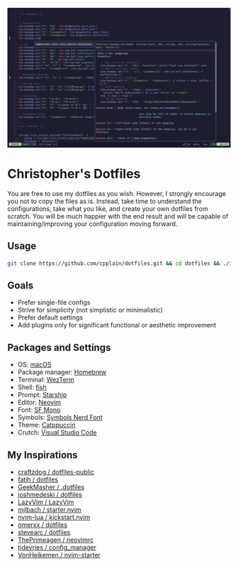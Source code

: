 ![neovim screenshot](./images/screenshot-1.png)

# Christopher's Dotfiles

You are free to use my dotfiles as you wish. However, I strongly encourage you not to copy the files as is. Instead, take time to understand the configurations, take what you like, and create your own dotfiles from scratch. You will be much happier with the end result and will be capable of maintaining/improving your configuration moving forward.

## Usage

```bash
git clone https://github.com/cpplain/dotfiles.git && cd dotfiles && ./install.sh
```

## Goals

- Prefer single-file configs
- Strive for simplicity (not simplistic or minimalistic)
- Prefer default settings
- Add plugins only for significant functional or aesthetic improvement

## Packages and Settings

- OS: [macOS](https://support.apple.com/macos)
- Package manager: [Homebrew](https://brew.sh)
- Terminal: [WezTerm](https://github.com/wez/wezterm)
- Shell: [fish](https://fishshell.com)
- Prompt: [Starship](https://starship.rs)
- Editor: [Neovim](https://github.com/neovim/neovim)
- Font: [SF Mono](https://developer.apple.com/fonts/)
- Symbols: [Symbols Nerd Font](https://www.nerdfonts.com)
- Theme: [Catppuccin](https://github.com/wez/wezterm)
- Crutch: [Visual Studio Code](https://github.com/microsoft/vscode)

## My Inspirations

- [craftzdog / dotfiles-public](https://github.com/craftzdog/dotfiles-public)
- [fatih / dotfiles](https://github.com/fatih/dotfiles)
- [GeekMasher / .dotfiles](https://github.com/GeekMasher/.dotfiles)
- [joshmedeski / dotfiles](https://github.com/joshmedeski/dotfiles)
- [LazyVim / LazyVim](https://github.com/LazyVim/LazyVim)
- [mjlbach / starter.nvim](https://github.com/mjlbach/starter.nvim)
- [nvim-lua / kickstart.nvim](https://github.com/nvim-lua/kickstart.nvim)
- [omerxx / dotfiles](https://github.com/omerxx/dotfiles)
- [stevearc / dotfiles](https://github.com/stevearc/dotfiles)
- [ThePrimeagen / neovimrc](https://github.com/ThePrimeagen/neovimrc)
- [tjdevries / config_manager](https://github.com/tjdevries/config_manager)
- [VonHeikemen / nvim-starter](https://github.com/VonHeikemen/nvim-starter)

